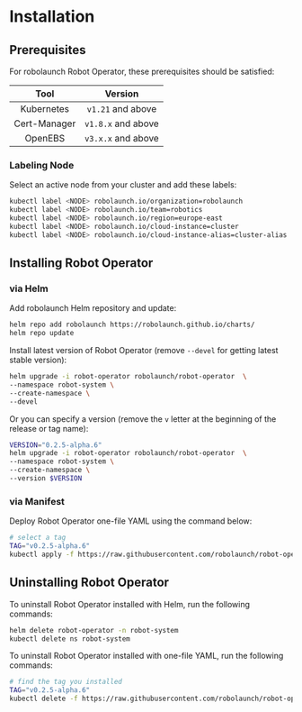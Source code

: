 # Installation

## Prerequisites

For robolaunch Robot Operator, these prerequisites should be satisfied:

|     Tool     |       Version      |
|:------------:|:------------------:|
|  Kubernetes  |  `v1.21` and above |
| Cert-Manager | `v1.8.x` and above |
|    OpenEBS   | `v3.x.x` and above |

### Labeling Node

Select an active node from your cluster and add these labels:

```bash
kubectl label <NODE> robolaunch.io/organization=robolaunch
kubectl label <NODE> robolaunch.io/team=robotics
kubectl label <NODE> robolaunch.io/region=europe-east
kubectl label <NODE> robolaunch.io/cloud-instance=cluster
kubectl label <NODE> robolaunch.io/cloud-instance-alias=cluster-alias
```

## Installing Robot Operator

### via Helm

Add robolaunch Helm repository and update:

```bash
helm repo add robolaunch https://robolaunch.github.io/charts/
helm repo update
```

Install latest version of Robot Operator (remove `--devel` for getting latest stable version):

```bash
helm upgrade -i robot-operator robolaunch/robot-operator  \
--namespace robot-system \
--create-namespace \
--devel
```

Or you can specify a version (remove the `v` letter at the beginning of the release or tag name):

```bash
VERSION="0.2.5-alpha.6"
helm upgrade -i robot-operator robolaunch/robot-operator  \
--namespace robot-system \
--create-namespace \
--version $VERSION
```

### via Manifest

Deploy Robot Operator one-file YAML using the command below:

```bash
# select a tag
TAG="v0.2.5-alpha.6"
kubectl apply -f https://raw.githubusercontent.com/robolaunch/robot-operator/$TAG/hack/deploy/manifests/robot_operator.yaml
```

## Uninstalling Robot Operator

To uninstall Robot Operator installed with Helm, run the following commands:

```bash
helm delete robot-operator -n robot-system
kubectl delete ns robot-system
```

To uninstall Robot Operator installed with one-file YAML, run the following commands:
```bash
# find the tag you installed
TAG="v0.2.5-alpha.6"
kubectl delete -f https://raw.githubusercontent.com/robolaunch/robot-operator/$TAG/hack/deploy/manifests/robot_operator.yaml
```